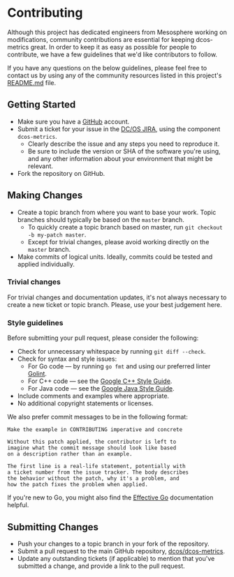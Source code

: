 # Contributing
Although this project has dedicated engineers from Mesosphere working on modifications,
community contributions are essential for keeping dcos-metrics great. In order to keep
it as easy as possible for people to contribute, we have a few guidelines that we'd
like contributors to follow.

If you have any questions on the below guidelines, please feel free to contact us by using
any of the community resources listed in this project's [README.md][dcos-metrics-readme] file.

## Getting Started
  * Make sure you have a [GitHub][github-join] account.
  * Submit a ticket for your issue in the [DC/OS JIRA][dcos-jira], using the component
  `dcos-metrics`.
    * Clearly describe the issue and any steps you need to reproduce it.
    * Be sure to include the version or SHA of the software you're using, and any
    other information about your environment that might be relevant.
  * Fork the repository on GitHub.

## Making Changes
  * Create a topic branch from where you want to base your work. Topic branches should typically
  be based on the `master` branch.
    * To quickly create a topic branch based on master, run `git checkout -b my-patch master`.
    * Except for trivial changes, please avoid working directly on the `master` branch.
  * Make commits of logical units. Ideally, commits could be tested and applied individually.

### Trivial changes
For trivial changes and documentation updates, it's not always necessary to create a new ticket
or topic branch. Please, use your best judgement here.

### Style guidelines
Before submitting your pull request, please consider the following:
  * Check for unnecessary whitespace by running `git diff --check`.
  * Check for syntax and style issues:
    * For Go code — by running `go fmt` and using our preferred linter [Golint][golint-github].
    * For C++ code — see the [Google C++ Style Guide][google-cpp-style].
    * For Java code — see the [Google Java Style Guide][google-java-style].
  * Include comments and examples where appropriate.
  * No additional copyright statements or licenses.

We also prefer commit messages to be in the following format:
```
Make the example in CONTRIBUTING imperative and concrete

Without this patch applied, the contributor is left to
imagine what the commit message should look like based
on a description rather than an example.

The first line is a real-life statement, potentially with
a ticket number from the issue tracker. The body describes
the behavior without the patch, why it's a problem, and
how the patch fixes the problem when applied.
```

If you're new to Go, you might also find the [Effective Go][effective-go] documentation helpful.

## Submitting Changes
  * Push your changes to a topic branch in your fork of the repository.
  * Submit a pull request to the main GitHub repository, [dcos/dcos-metrics][dcos-metrics-github].
  * Update any outstanding tickets (if applicable) to mention that you've submitted a change,
  and provide a link to the pull request.

[dcos-jira]: https://jira.mesosphere.com
[dcos-metrics-github]: https://github.com/dcos/dcos-metrics
[dcos-metrics-readme]: README.md
[effective-go]: https://golang.org/doc/effective_go.html
[github-join]: https://github.com/join
[golint-github]: https://github.com/golang/lint
[google-cpp-style]: https://google.github.io/styleguide/cppguide.html
[google-java-style]: https://google.github.io/styleguide/javaguide.html
